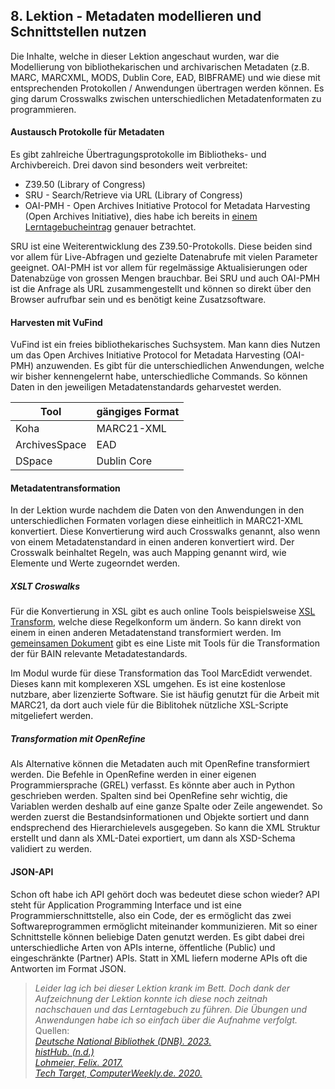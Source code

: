 ## 8. Lektion - Metadaten modellieren und Schnittstellen nutzen

Die Inhalte, welche in dieser Lektion angeschaut wurden, war die Modellierung von bibliothekarischen und archivarischen Metadaten (z.B. MARC, MARCXML, MODS, Dublin Core, EAD, BIBFRAME) und wie diese mit entsprechenden Protokollen / Anwendungen übertragen werden können. Es ging darum Crosswalks zwischen unterschiedlichen Metadatenformaten zu programmieren.

#### Austausch Protokolle für Metadaten

Es gibt zahlreiche Übertragungsprotokolle im Bibliotheks- und Archivbereich. Drei davon sind besonders weit verbreitet:

- Z39.50 (Library of Congress)
- SRU - Search/Retrieve via URL (Library of Congress)
- OAI-PMH - Open Archives Initiative Protocol for Metadata Harvesting (Open Archives Initiative), dies habe ich bereits in [einem Lerntagebucheintrag](https://blaettmartin.github.io/Lerntagebuch_BAIN/Inhalte/1.Lektion.html) genauer betrachtet.

SRU ist eine Weiterentwicklung des Z39.50-Protokolls. Diese beiden sind vor allem für Live-Abfragen und gezielte Datenabrufe mit vielen Parameter geeignet. OAI-PMH ist vor allem für regelmässige Aktualisierungen oder Datenabzüge von grossen Mengen brauchbar. Bei SRU und auch OAI-PMH ist die Anfrage als URL zusammengestellt und können so direkt über den Browser aufrufbar sein und es benötigt keine Zusatzsoftware.

#### Harvesten mit VuFind

VuFind ist ein freies bibliothekarisches Suchsystem. Man kann dies Nutzen um das Open Archives Initiative Protocol for Metadata Harvesting (OAI-PMH) anzuwenden. Es gibt für die unterschiedlichen Anwendungen, welche wir bisher kennengelernt habe, unterschiedliche Commands. So können Daten in den jeweiligen Metadatenstandards geharvestet werden.

| Tool | gängiges Format|
|-----------| --------|
| Koha | MARC21-XML |
| ArchivesSpace | EAD |
| DSpace | Dublin Core |

#### Metadatentransformation

In der Lektion wurde nachdem die Daten von den Anwendungen in den unterschiedlichen Formaten vorlagen diese einheitlich in MARC21-XML konvertiert. Diese Konvertierung wird auch Crosswalks genannt, also wenn von einem Metadatenstandard in einen anderen konvertiert wird. Der Crosswalk beinhaltet Regeln, was auch Mapping genannt wird, wie Elemente und Werte zugeorndet werden. 

##### XSLT Croswalks

Für die Konvertierung in XSL gibt es auch online Tools beispielsweise [XSL Transform](http://xsltransform.net), welche diese Regelkonform um ändern. So kann direkt von einem in einen anderen Metadatenstand transformiert werden. Im [gemeinsamen Dokument](https://pad.gwdg.de/1a2uYR-wRziCkvy3RL6gjA) gibt es eine Liste mit Tools für die Transformation der für BAIN relevante Metadatestandards.

Im Modul wurde für diese Transformation das Tool MarcEdidt verwendet. Dieses kann mit komplexeren XSL umgehen. Es ist eine kostenlose nutzbare, aber lizenzierte Software. Sie ist häufig genutzt für die Arbeit mit MARC21, da dort auch viele für die Biblitohek nützliche XSL-Scripte mitgeliefert werden.

##### Transformation mit OpenRefine

Als Alternative können die Metadaten auch mit OpenRefine transformiert werden. Die Befehle in OpenRefine werden in einer eigenen Programmiersprache (GREL) verfasst. Es könnte aber auch in Python geschrieben werden. Spalten sind bei OpenRefine sehr wichtig, die Variablen werden deshalb auf eine ganze Spalte oder Zeile angewendet. So werden zuerst die Bestandsinformationen und Objekte sortiert und dann endsprechend des Hierarchielevels ausgegeben. So kann die XML Struktur erstellt und dann als XML-Datei exportiert, um dann als XSD-Schema validiert zu werden.

#### JSON-API

Schon oft habe ich API gehört doch was bedeutet diese schon wieder? API steht für Application Programming Interface und ist eine Programmierschnittstelle, also ein Code, der es ermöglicht das zwei Softwareprogrammen ermöglicht miteinander kommunizieren. Mit so einer Schnittstelle können beliebige Daten genutzt werden. Es gibt dabei drei unterschiedliche Arten von APIs interne, öffentliche (Public) und eingeschränkte (Partner) APIs. Statt in XML liefern moderne APIs oft die Antworten im Format JSON.


> _Leider lag ich bei dieser Lektion krank im Bett. Doch dank der Aufzeichnung der Lektion konnte ich diese noch zeitnah nachschauen und das Lerntagebuch zu führen. Die Übungen und Anwendungen habe ich so einfach über die Aufnahme verfolgt._
Quellen:  
_[Deutsche National Bibliothek (DNB). 2023.](https://www.dnb.de/DE/Professionell/Metadatendienste/Datenbezug/SRU/sru.html)_  
_[histHub. (n.d.)](https://histhub.ch/grel/)_  
_[Lohmeier, Felix. 2017.](https://felixlohmeier.de/slides/2017-05-05_dini-ag-kim_ead-lightning-talk.html#/5/1)_  
_[Tech Target, ComputerWeekly.de. 2020.](https://www.computerweekly.com/de/definition/Programmierschnittstelle-API)_  

